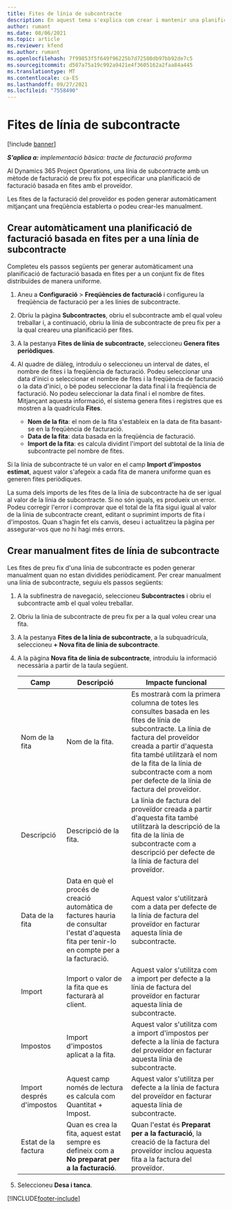 ```yaml
---
title: Fites de línia de subcontracte
description: En aquest tema s'explica com crear i mantenir una planificació de facturació basada en fites per a un subcontracte amb un proveïdor.
author: rumant
ms.date: 08/06/2021
ms.topic: article
ms.reviewer: kfend
ms.author: rumant
ms.openlocfilehash: 7f99853f5f649f96225b7d72580db97bb92de7c5
ms.sourcegitcommit: d507a75a19c992a9421e4f3605162a2faa84a445
ms.translationtype: MT
ms.contentlocale: ca-ES
ms.lasthandoff: 09/27/2021
ms.locfileid: "7558490"
---
```

# <a name="subcontract-line-milestones"></a>Fites de línia de subcontracte

[!include [banner](../../includes/dataverse-preview.md)]

_**S'aplica a:** implementació bàsica: tracte de facturació proforma_

Al Dynamics 365 Project Operations, una línia de subcontracte amb un mètode de facturació de preu fix pot especificar una planificació de facturació basada en fites amb el proveïdor.

Les fites de la facturació del proveïdor es poden generar automàticament mitjançant una freqüència establerta o podeu crear-les manualment.

## <a name="automatically-create-a-milestone-based-invoice-schedule-for-a-subcontract-line"></a>Crear automàticament una planificació de facturació basada en fites per a una línia de subcontracte

Completeu els passos següents per generar automàticament una planificació de facturació basada en fites per a un conjunt fix de fites distribuïdes de manera uniforme.

1. Aneu a **Configuració** > **Freqüències de facturació** i configureu la freqüència de facturació per a les línies de subcontracte.
2. Obriu la pàgina **Subcontractes**, obriu el subcontracte amb el qual voleu treballar i, a continuació, obriu la línia de subcontracte de preu fix per a la qual creareu una planificació per fites.
3. A la pestanya **Fites de línia de subcontracte**, seleccioneu **Genera fites periòdiques**.
4. Al quadre de diàleg, introduïu o seleccioneu un interval de dates, el nombre de fites i la freqüència de facturació. Podeu seleccionar una data d'inici o seleccionar el nombre de fites i la freqüència de facturació o la data d'inici, o bé podeu seleccionar la data final i la freqüència de facturació. No podeu seleccionar la data final i el nombre de fites.
Mitjançant aquesta informació, el sistema genera fites i registres que es mostren a la quadrícula **Fites**.

   - **Nom de la fita**: el nom de la fita s'estableix en la data de fita basant-se en la freqüència de facturació.
   - **Data de la fita**: data basada en la freqüència de facturació.
   - **Import de la fita**: es calcula dividint l'import del subtotal de la línia de subcontracte pel nombre de fites.

Si la línia de subcontracte té un valor en el camp **Import d'impostos estimat**, aquest valor s'afegeix a cada fita de manera uniforme quan es generen fites periòdiques.

La suma dels imports de les fites de la línia de subcontracte ha de ser igual al valor de la línia de subcontracte. Si no són iguals, es produeix un error. Podeu corregir l'error i comprovar que el total de la fita sigui igual al valor de la línia de subcontracte creant, editant o suprimint imports de fita i d'impostos. Quan s'hagin fet els canvis, deseu i actualitzeu la pàgina per assegurar-vos que no hi hagi més errors.

## <a name="manually-create-subcontract-line-milestones"></a>Crear manualment fites de línia de subcontracte

Les fites de preu fix d'una línia de subcontracte es poden generar manualment quan no estan dividides periòdicament. Per crear manualment una línia de subcontracte, seguiu els passos següents:

1. A la subfinestra de navegació, seleccioneu **Subcontractes** i obriu el subcontracte amb el qual voleu treballar.
2. Obriu la línia de subcontracte de preu fix per a la qual voleu crear una fita.
3. A la pestanya **Fites de la línia de subcontracte**, a la subquadrícula, seleccioneu **+ Nova fita de línia de subcontracte**.
4. A la pàgina **Nova fita de línia de subcontracte**, introduïu la informació necessària a partir de la taula següent.

    | Camp | Descripció |Impacte funcional|
    | --- | --- |----------------------|
    | Nom de la fita | Nom de la fita. |Es mostrarà com la primera columna de totes les consultes basada en les fites de línia de subcontracte. La línia de factura del proveïdor creada a partir d'aquesta fita també utilitzarà el nom de la fita de la línia de subcontracte com a nom per defecte de la línia de factura del proveïdor.|
    | Descripció | Descripció de la fita. |La línia de factura del proveïdor creada a partir d'aquesta fita també utilitzarà la descripció de la fita de la línia de subcontracte com a descripció per defecte de la línia de factura del proveïdor.|
    | Data de la fita | Data en què el procés de creació automàtica de factures hauria de consultar l'estat d'aquesta fita per tenir-lo en compte per a la facturació.| Aquest valor s'utilitzarà com a data per defecte de la línia de factura del proveïdor en facturar aquesta línia de subcontracte. |
    | Import | Import o valor de la fita que es facturarà al client. |Aquest valor s'utilitza com a import per defecte a la línia de factura del proveïdor en facturar aquesta línia de subcontracte. |
    | Impostos | Import d'impostos aplicat a la fita.| Aquest valor s'utilitza com a import d'impostos per defecte a la línia de factura del proveïdor en facturar aquesta línia de subcontracte. |
    | Import després d'impostos | Aquest camp només de lectura es calcula com Quantitat + Impost.|Aquest valor s'utilitza per defecte a la línia de factura del proveïdor en facturar aquesta línia de subcontracte. |
    | Estat de la factura | Quan es crea la fita, aquest estat sempre es defineix com a **No preparat per a la facturació**.|  Quan l'estat és **Preparat per a la facturació**, la creació de la factura del proveïdor inclou aquesta fita a la factura del proveïdor. |

5. Seleccioneu **Desa i tanca**.


[!INCLUDE[footer-include](../../includes/footer-banner.md)]
